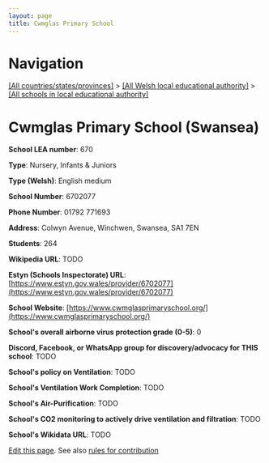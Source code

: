 ```yaml
---
layout: page
title: Cwmglas Primary School
---
```

# Navigation

[[All countries/states/provinces]](../../..) > [[All Welsh local educational authority]](../..) > [[All schools in local educational authority]](..)

# Cwmglas Primary School (Swansea)

**School LEA number**: 670

**Type**: Nursery, Infants & Juniors

**Type (Welsh)**: English medium

**School Number**: 6702077

**Phone Number**: 01792 771693

**Address**: Colwyn Avenue, Winchwen, Swansea, SA1 7EN

**Students**: 264

**Wikipedia URL**: TODO

**Estyn (Schools Inspectorate) URL**: [https://www.estyn.gov.wales/provider/6702077](https://www.estyn.gov.wales/provider/6702077)

**School Website**: [https://www.cwmglasprimaryschool.org/](https://www.cwmglasprimaryschool.org/)

**School's overall airborne virus protection grade (0-5)**: 0

**Discord, Facebook, or WhatsApp group for discovery/advocacy for THIS school**: TODO

**School's policy on Ventilation**: TODO

**School's Ventilation Work Completion**: TODO

**School's Air-Purification**: TODO

**School's CO2 monitoring to actively drive ventilation and filtration**: TODO

**School's Wikidata URL**: TODO




[Edit this page](https://github.com/ventilate-schools/Wales/edit/prif/./Swansea/Cwmglas_Primary_School.md). See also [rules for contribution](../../../contribution-rules/)